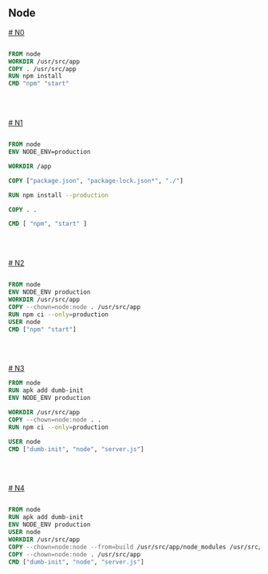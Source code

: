 ## Node

[# N0](https://github.com)

``` dockerfile

FROM node
WORKDIR /usr/src/app
COPY . /usr/src/app
RUN npm install
CMD "npm" "start"

```

<br>
<br>

[# N1](https://github.com)

``` dockerfile

FROM node
ENV NODE_ENV=production

WORKDIR /app

COPY ["package.json", "package-lock.json*", "./"]

RUN npm install --production

COPY . .

CMD [ "npm", "start" ]

```

<br>
<br>

[# N2](https://github.com)

``` dockerfile

FROM node
ENV NODE_ENV production
WORKDIR /usr/src/app
COPY --chown=node:node . /usr/src/app
RUN npm ci --only=production
USER node
CMD ["npm" "start"]

```

<br>
<br>

[# N3](https://github.com)

``` dockerfile
FROM node
RUN apk add dumb-init
ENV NODE_ENV production

WORKDIR /usr/src/app
COPY --chown=node:node . .
RUN npm ci --only=production

USER node
CMD ["dumb-init", "node", "server.js"]

```

<br>
<br>

[# N4](https://github.com)

``` dockerfile

FROM node
RUN apk add dumb-init
ENV NODE_ENV production
USER node
WORKDIR /usr/src/app
COPY --chown=node:node --from=build /usr/src/app/node_modules /usr/src/app/node_modules
COPY --chown=node:node . /usr/src/app
CMD ["dumb-init", "node", "server.js"]

```

<br>
<br>